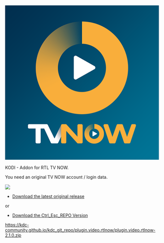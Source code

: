 ![RTL TV NOW](icon.png)

KODI - Addon for RTL TV NOW.

You need an original TV NOW account / login data.


<img align="center" src="https://ibb.co/BZ4mxXY">

* [Download the latest original release](https://bit.ly/3k6bHDF)


or 

* [Download the Ctrl_Esc_REPO Version](https://bit.ly/2PkEhmz)


https://kdc-community.github.io/kdc_git_repo/plugin.video.rtlnow/plugin.video.rtlnow-2.1.0.zip

